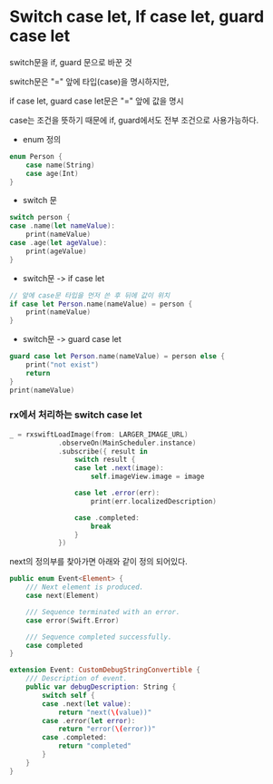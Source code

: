 # Switch case let, If case let, guard case let


switch문을 if, guard 문으로 바꾼 것

switch문은 "=" 앞에 타입(case)을 명시하지만,

if case let, guard case let문은 "=" 앞에 값을 명시

case는 조건을 뜻하기 때문에 if, guard에서도 전부 조건으로 사용가능하다.

- enum 정의

```swift
enum Person {
    case name(String)
    case age(Int)
}
```

- switch 문

```swift
switch person {
case .name(let nameValue):
    print(nameValue)
case .age(let ageValue):
    print(ageValue)
}
```

- switch문 -> if case let

```swift
// 앞에 case문 타입을 먼저 쓴 후 뒤에 값이 위치
if case let Person.name(nameValue) = person {
    print(nameValue)
}
```

- switch문 -> guard case let

```swift
guard case let Person.name(nameValue) = person else {
    print("not exist")
    return
}
print(nameValue)
```

### rx에서 처리하는 switch case let

```swift
_ = rxswiftLoadImage(from: LARGER_IMAGE_URL)
            .observeOn(MainScheduler.instance)
            .subscribe({ result in
                switch result {
                case let .next(image):
                    self.imageView.image = image

                case let .error(err):
                    print(err.localizedDescription)

                case .completed:
                    break
                }
            })
```

next의 정의부를 찾아가면 아래와 같이 정의 되어있다.

```swift
public enum Event<Element> {
    /// Next element is produced.
    case next(Element)

    /// Sequence terminated with an error.
    case error(Swift.Error)

    /// Sequence completed successfully.
    case completed
}

extension Event: CustomDebugStringConvertible {
    /// Description of event.
    public var debugDescription: String {
        switch self {
        case .next(let value):
            return "next(\(value))"
        case .error(let error):
            return "error(\(error))"
        case .completed:
            return "completed"
        }
    }
}
```
